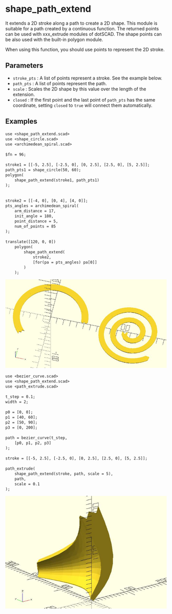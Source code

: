 # shape_path_extend

It extends a 2D stroke along a path to create a 2D shape. This module is suitable for a path created by a continuous function. The returned points can be used with xxx_extrude modules of dotSCAD. The shape points can be also used with the built-in polygon module.

When using this function, you should use points to represent the 2D stroke. 

## Parameters

- `stroke_pts` : A list of points represent a stroke. See the example below.
- `path_pts` : A list of points represent the path.
- `scale` : Scales the 2D shape by this value over the length of the extension.
- `closed` : If the first point and the last point of `path_pts` has the same coordinate, setting `closed` to `true` will connect them automatically.

## Examples

	use <shape_path_extend.scad>
	use <shape_circle.scad>
	use <archimedean_spiral.scad>
	
	$fn = 96;
	
	stroke1 = [[-5, 2.5], [-2.5, 0], [0, 2.5], [2.5, 0], [5, 2.5]];
	path_pts1 = shape_circle(50, 60);
    polygon(
	    shape_path_extend(stroke1, path_pts1)
    );
    
	
	stroke2 = [[-4, 0], [0, 4], [4, 0]];
	pts_angles = archimedean_spiral(
	    arm_distance = 17,
	    init_angle = 180,
	    point_distance = 5,
	    num_of_points = 85 
	); 
	
	translate([120, 0, 0]) 
	    polygon(
            shape_path_extend(
	            stroke2, 
	            [for(pa = pts_angles) pa[0]]
	        )
        );

![shape_path_extend](images/lib3x-shape_path_extend-1.JPG)

	use <bezier_curve.scad>
	use <shape_path_extend.scad>
	use <path_extrude.scad>
		
	t_step = 0.1;
	width = 2;

	p0 = [0, 0];
	p1 = [40, 60];
	p2 = [50, 90];
	p3 = [0, 200];

	path = bezier_curve(t_step, 
		[p0, p1, p2, p3]
	);

	stroke = [[-5, 2.5], [-2.5, 0], [0, 2.5], [2.5, 0], [5, 2.5]];

	path_extrude(
		shape_path_extend(stroke, path, scale = 5), 
		path,
		scale = 0.1
	);

![shape_path_extend](images/lib3x-shape_path_extend-2.JPG)